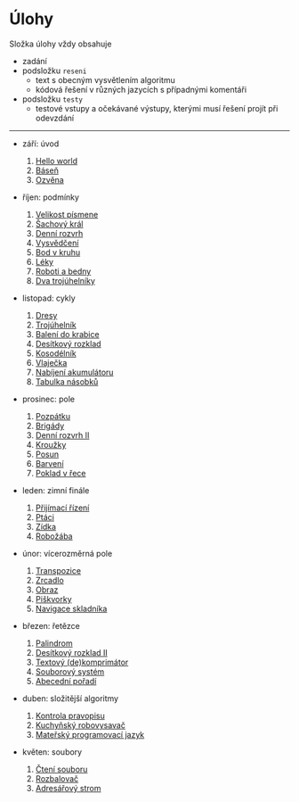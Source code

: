 # Úlohy

Složka úlohy vždy obsahuje

- zadání
- podsložku `reseni`
    - text s obecným vysvětlením algoritmu
    - kódová řešení v různých jazycích s případnými komentáři
- podsložku `testy`
    - testové vstupy a očekávané výstupy, kterými musí řešení projít při odevzdání

---

- září: úvod
    1. [Hello world](01-hello-world)
    2. [Báseň](02-basen)
    3. [Ozvěna](03-ozvena)

- říjen: podmínky
    1. [Velikost písmene](04-velikost-pismene)
    2. [Šachový král](05-sachovy-kral)
    3. [Denní rozvrh](06-denni-rozvrh)
    4. [Vysvědčení](07-vysvedceni)
    5. [Bod v kruhu](08-bod-v-kruhu)
    6. [Léky](09-leky)
    7. [Roboti a bedny](10-roboti-a-bedny)
    8. [Dva trojúhelníky](11-dva-trojuhelniky)

- listopad: cykly
    1. [Dresy](12-dresy)
    2. [Trojúhelník](13-trojuhelnik)
    3. [Balení do krabice](14-baleni-do-krabice)
    4. [Desítkový rozklad](15-desitkovy-rozklad)
    5. [Kosodélník](16-kosodelnik)
    6. [Vlaječka](17-vlajecka)
    7. [Nabíjení akumulátoru](18-nabijeni-akumulatoru)
    8. [Tabulka násobků](19-tabulka-nasobku)

- prosinec: pole
    1. [Pozpátku](20-pozpatku)
    2. [Brigády](21-brigady)
    3. [Denní rozvrh II](22-denni-rozvrh-ii)
    4. [Kroužky](23-krouzky)
    5. [Posun](24-posun)
    6. [Barvení](25-barveni)
    7. [Poklad v řece](26-poklad-v-rece)

- leden: zimní finále
    1. [Přijímací řízení](27-prijimaci-rizeni)
    2. [Ptáci](28-ptaci)
    3. [Zídka](29-zidka)
    4. [Robožába](30-robozaba)

- únor: vícerozměrná pole
    1. [Transpozice](31-transpozice)
    2. [Zrcadlo](32-zrcadlo)
    3. [Obraz](33-obraz)
    4. [Piškvorky](34-piskvorky)
    5. [Navigace skladníka](35-navigace-skladnika)

- březen: řetězce
    1. [Palindrom](36-palindrom)
    2. [Desítkový rozklad II](37-desitkovy-rozklad-ii)
    3. [Textový (de)komprimátor](38-textovy-dekomprimator)
    4. [Souborový systém](39-souborovy-system)
    5. [Abecední pořadí](40-abecedni-poradi)

- duben: složitější algoritmy
    1. [Kontrola pravopisu](41-kontrola-pravopisu)
    2. [Kuchyňský robovysavač](42-kuchynsky-robovysavac)
    3. [Mateřský programovací jazyk](43-matersky-programovaci-jazyk)

- květen: soubory
    1. [Čtení souboru](44-cteni-souboru)
    2. [Rozbalovač](45-rozbalovac)
    3. [Adresářový strom](46-adresarovy-strom)
